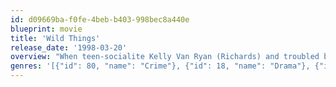 ```yaml
---
id: d09669ba-f0fe-4beb-b403-998bec8a440e
blueprint: movie
title: 'Wild Things'
release_date: '1998-03-20'
overview: "When teen-socialite Kelly Van Ryan (Richards) and troubled bad girl Suzie Toller (Campbell) accuse guidance counselor Sam Lombardo (Dillon) of rape, he's suspended by the school, rejected by the town, and fighting to get his life back. One cop (Bacon) suspects conspiracy, but nothing is what it seems..."
genres: '[{"id": 80, "name": "Crime"}, {"id": 18, "name": "Drama"}, {"id": 9648, "name": "Mystery"}]'
---
```

